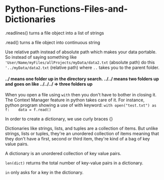 # Python-Functions-Files-and-Dictionaries
.readlines() turns a file object into a list of strings

.read() turns a file object into continuous string

Use relative path instead of absolute path which makes your data portable. So instead of saying something like `'User/Name/myFiles/allProjects/myData/data2.txt` (absolute path) do this `'../myData/data2.txt` (relative path) where `..` takes you to the parent folder.

#### ../ means one folder up in the directory search. ../../ means two folders up and goes on like ../../../ => three folders up

When you open a file using `with` then you don't have to bother in closing it. The Context Manager feature in python takes care of it. For instance, python program showing a use of with keyword:
` with open("test.txt") as f:   
    data = f.read()
 `

In order to create a dictionary, we use curly braces {}

Dictionaries like strings, lists, and tuples are a collection of items. But unlike strings, lists or tuples, they're an unordered collection of items meaning that they don't have a first, second or third item, they're kind of a bag of key value pairs.

A dictionary is an unordered collection of key value pairs.

`len(dict)` returns the total number of key-value pairs in a dictionary.

`in` only asks for a key in the dictionary.
















































